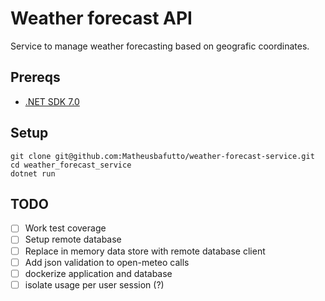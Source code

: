 # Weather forecast API

Service to manage weather forecasting based on geografic coordinates.

## Prereqs

- [.NET SDK 7.0](https://learn.microsoft.com/en-us/dotnet/core/install/)

## Setup

```
git clone git@github.com:Matheusbafutto/weather-forecast-service.git
cd weather_forecast_service
dotnet run
```

## TODO

- [ ] Work test coverage
- [ ] Setup remote database
- [ ] Replace in memory data store with remote database client
- [ ] Add json validation to open-meteo calls
- [ ] dockerize application and database
- [ ] isolate usage per user session (?)
